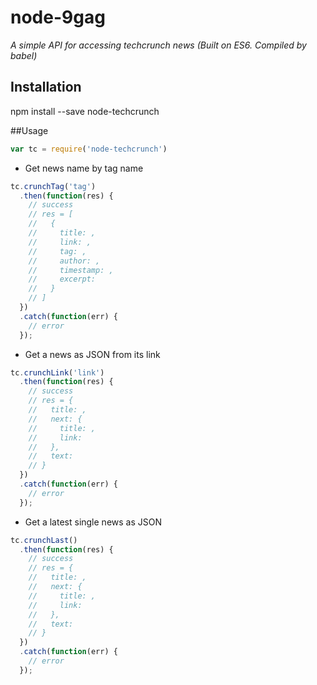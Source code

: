 # node-9gag

*A simple API for accessing techcrunch news*
*(Built on ES6. Compiled by babel)*

## Installation

npm install --save node-techcrunch

##Usage

```js
var tc = require('node-techcrunch')
```

- Get news name by tag name

```js
tc.crunchTag('tag')
  .then(function(res) {
    // success
    // res = [
    //   {
    //     title: ,
    //     link: ,
    //     tag: ,
    //     author: ,
    //     timestamp: ,
    //     excerpt:
    //   }
    // ]
  })
  .catch(function(err) {
    // error
  });
```

- Get a news as JSON from its link

```js
tc.crunchLink('link')
  .then(function(res) {
    // success
    // res = {
    //   title: ,
    //   next: {
    //     title: ,
    //     link:
    //   },
    //   text:
    // }
  })
  .catch(function(err) {
    // error
  });
```

- Get a latest single news as JSON

```js
tc.crunchLast()
  .then(function(res) {
    // success
    // res = {
    //   title: ,
    //   next: {
    //     title: ,
    //     link:
    //   },
    //   text:
    // }
  })
  .catch(function(err) {
    // error
  });
```